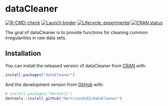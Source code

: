 
<!-- README.md is generated from README.Rmd. Please edit that file -->

# dataCleaner

<!-- badges: start -->

[![R-CMD-check](https://github.com/Harrison4192/dataCleaner/workflows/R-CMD-check/badge.svg)](https://github.com/Harrison4192/dataCleaner/actions)
[![Launch
binder](https://mybinder.org/badge_logo.svg)](https://mybinder.org/v2/gh/Harrison4192/dataCleaner/main)
[![Lifecycle:
experimental](https://img.shields.io/badge/lifecycle-experimental-orange.svg)](https://www.tidyverse.org/lifecycle/#experimental)
[![CRAN
status](https://www.r-pkg.org/badges/version/dataCleaner)](https://CRAN.R-project.org/package=dataCleaner)
<!-- badges: end -->

The goal of dataCleaner is to provide functions for cleaning common
irregularities in raw data sets.

## Installation

You can install the released version of dataCleaner from
[CRAN](https://CRAN.R-project.org) with:

``` r
install.packages("dataCleaner")
```

And the development version from [GitHub](https://github.com/) with:

``` r
# install.packages("devtools")
devtools::install_github("Harrison4192/dataCleaner")
```
